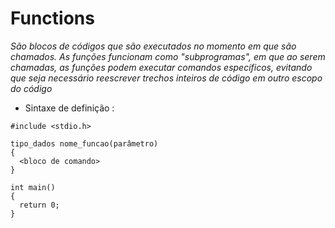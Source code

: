 # Functions
*São blocos de códigos que são executados no momento em que são chamados. As funções funcionam como "subprogramas", em que ao serem chamadas, as funções podem executar comandos específicos, evitando que seja necessário reescrever trechos inteiros de código em outro escopo do código*
<br>

* Sintaxe de definição :
```
#include <stdio.h>

tipo_dados nome_funcao(parâmetro)
{
  <bloco de comando> 
}

int main()
{
  return 0;
}
```
